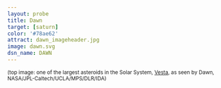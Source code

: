 ```yaml
---
layout: probe
title: Dawn
target: [saturn]
color: '#78ae62'
attract: dawn_imageheader.jpg
image: dawn.svg
dsn_name: DAWN
---
```


<small>(top image: one of the largest asteroids in the Solar System, <a href="http://sservi.nasa.gov/articles/nasas-dawn-spacecraft-orbits-vesta/">Vesta</a>, as seen by Dawn, NASA/JPL-Caltech/UCLA/MPS/DLR/IDA)</small>